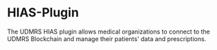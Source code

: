 # HIAS-Plugin
The UDMRS HIAS plugin allows medical organizations to connect to the UDMRS Blockchain and manage their patients' data and prescriptions.
